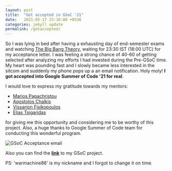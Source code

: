 ```yaml
---
layout: post
title:  "Got accepted in GSoC '21"
date:   2021-05-17 23:16:00 +0530
categories: jekyll update
permalink: /gotaccepted/
---
```


So I was lying in bed after having a exhausting day of end-semester exams and watching [The Big Bang Theory](https://www.imdb.com/title/tt0898266/s), waiting for 23:30 IST (18:00 UTC) for my acceptance letter. I was feeling a strong chance of 40-60 of getting selected after analyzing my efforts I had invested during the Pre-GSoC time. My heart was pounding fast and I slowly became less interested in the sitcom and suddenly my phone pops up a an email notification. Holy moly! **I got accepted into Google Summer of Code '21 for real**.

I would love to express my gratitude towards my mentors:
* [Marios Papachristou](https://papachristoumarios.github.io/)
* [Apostolos Chalkis](https://tolischal.github.io/)
* [Vissarion Fisikopoulos](https://vissarion.github.io/)
* [Elias Tsigaridas](https://who.paris.inria.fr/Elias.Tsigaridas/)

for giving me this opportunity and considering me to be worthy of this project. Also, a huge thanks to Google Summer of Code team for conducting this wonderful program.

![GSoC Acceptance email]({{site.baseurl}}/assets/img/accepted.png)

Also you can find the **[link](https://summerofcode.withgoogle.com/projects/#5929577068625920)** to my GSoC project.

PS: 'warmachine86' is my nickname and I forgot to change it on time.